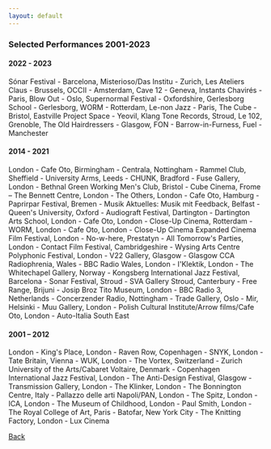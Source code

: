 ```yaml
---
layout: default
---
```

### Selected Performances 2001-2023

#### 2022 - 2023

Sónar Festival - Barcelona, Misterioso/Das Institu - Zurich, Les Ateliers Claus - Brussels, OCCII - Amsterdam, Cave 12 - Geneva, Instants Chavirés - Paris, Blow Out - Oslo, Supernormal Festival - Oxfordshire, Gerlesborg School - Gerlesborg, WORM - Rotterdam, Le-non Jazz - Paris, The Cube - Bristol, Eastville Project Space - Yeovil, Klang Tone Records, Stroud, Le 102, Grenoble, The Old Hairdressers - Glasgow, FON - Barrow-in-Furness, Fuel - Manchester

#### 2014 - 2021

London - Cafe Oto, Birmingham - Centrala, Nottingham - Rammel Club, Sheffield - University Arms, Leeds - CHUNK, Bradford - Fuse Gallery, London - Bethnal Green Working Men's Club, Bristol - Cube Cinema, Frome – The Bennett Centre, London - The Others, London - Cafe Oto, Hamburg - Paprirpar Festival, Bremen - Musik Aktuelles: Musik mit Feedback, Belfast - Queen's University, Oxford - Audiograft Festival, Dartington - Dartington Arts School, London - Cafe Oto, London - Close-Up
Cinema, Rotterdam - WORM, London - Cafe Oto, London - Close-Up Cinema Expanded Cinema Film Festival, London - No-w-here, Prestatyn - All Tomorrow's Parties, London - Contact Film Festival, Cambridgeshire - Wysing Arts Centre Polyphonic Festival, London - V22 Gallery, Glasgow - Glasgow CCA Radiophrenia, Wales - BBC Radio Wales,
London - I'Klektik, London - The Whitechapel Gallery, Norway - Kongsberg International Jazz Festival, Barcelona - Sonar Festival, Stroud - SVA Gallery Stroud, Canterbury - Free Range, Brijuni - Josip Broz Tito Museum, London - BBC Radio 3, Netherlands - Concerzender Radio, Nottingham - Trade Gallery, Oslo - Mir, Helsinki - Muu Gallery, London - Polish Cultural Institute/Arrow films/Cafe Oto, London - Auto-Italia South East

#### 2001 – 2012

London - King's Place, London - Raven Row, Copenhagen - SNYK, London - Tate Britain, Vienna - WUK, London - The Vortex, Switzerland - Zurich University of the Arts/Cabaret Voltaire, Denmark - Copenhagen International Jazz Festival, London - The Anti-Design Festival, Glasgow - Transmission Gallery, London - The Klinker, London - The Bonnington Centre, Italy - Pallazzo delle arti Napoli/PAN, London - The Spitz, London - ICA, London - The Museum of Childhood, London - Paul Smith, London - The Royal College of Art, Paris - Batofar, New York City - The Knitting Factory, London - Lux Cinema

[Back](index.html)
